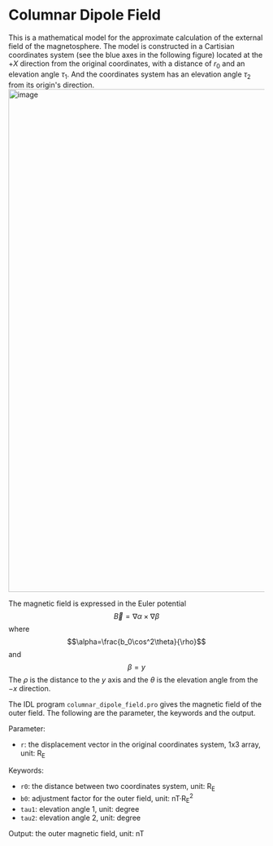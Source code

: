 # Columnar Dipole Field
This is a mathematical model for the approximate calculation of the external field of the magnetosphere. The model is constructed in a Cartisian coordinates system (see the blue axes in the following figure) located at the $+X$ direction from the original coordinates, with a distance of $r_0$ and an elevation angle $\tau_1$. And the coordinates system has an elevation angle $\tau_2$ from its origin's direction.
<img width="988" alt="image" src="https://github.com/LuoZhekai/columnar_dipole_field/assets/28833193/c9a6a5df-125f-4375-8cfb-73393b0ae835">

The magnetic field is expressed in the Euler potential $$\vec B=\nabla\alpha\times\nabla\beta$$ where $$\alpha=\frac{b_0\cos^2\theta}{\rho}$$ and $$\beta=y$$ The $\rho$ is the distance to the $y$ axis and the $\theta$ is the elevation angle from the $-x$ direction. 

The IDL program `columnar_dipole_field.pro` gives the magnetic field of the outer field. The following are the parameter, the keywords and the output.

Parameter:
- `r`: the displacement vector in the original coordinates system, 1x3 array, unit: R<sub>E</sub>

Keywords:
- `r0`: the distance between two coordinates system, unit: R<sub>E</sub>
- `b0`: adjustment factor for the outer field, unit: nT·R<sub>E</sub><sup>2</sup>
- `tau1`: elevation angle 1, unit: degree
- `tau2`: elevation angle 2, unit: degree

Output: the outer magnetic field, unit: nT 
